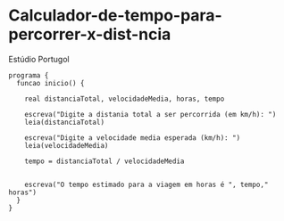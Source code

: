 # Calculador-de-tempo-para-percorrer-x-dist-ncia
Estúdio Portugol

    programa {
      funcao inicio() {
    
        real distanciaTotal, velocidadeMedia, horas, tempo

        escreva("Digite a distania total a ser percorrida (em km/h): ")
        leia(distanciaTotal)

        escreva("Digite a velocidade media esperada (km/h): ")
        leia(velocidadeMedia)

        tempo = distanciaTotal / velocidadeMedia
    
    
        escreva("O tempo estimado para a viagem em horas é ", tempo," horas")
      }
    }
